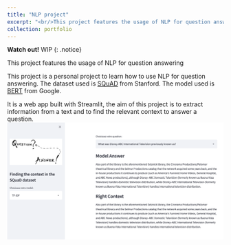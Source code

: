 ```yaml
---
title: "NLP project"
excerpt: "<br/>This project features the usage of NLP for question answering <img src='/images/portfolio/NLP_wordcloud.png' alt="NLP_wordcloud" width="50%" height="50%">"
collection: portfolio
---
```


**Watch out!** WIP
{: .notice}

This project features the usage of NLP for question answering

This project is a personal project to learn how to use NLP for question answering. The dataset used is [SQuAD](https://deepai.org/dataset/squad) from Stanford. The model used is [BERT](https://arxiv.org/abs/1810.04805) from Google.

It is a web app built with Streamlit, the aim of this project is to extract information from a text and to find the relevant context to answer a question.
<img src='/images/portfolio/NLP_streamlit.png'>
